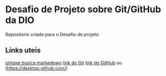 # Desafio de Projeto sobre Git/GitHub da DIO
Repositorio criado para o Desafio de projeto 

## Links uteis
[sintaxe basica markedown](https://www.markdownguide.org/basic-syntax/)
[link do Git](https://git-scm.com/downloads)
[link do GitHub](https://github.com/) ou (https://desktop.github.com/)
